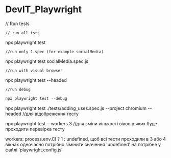 # DevIT_Playwright


// Run tests

    // run all tsts
npx playwright test 

    //run only 1 spec (for example socialMedia) 
npx playwright test socialMedia.spec.js

    //run with visual browser
npx playwright test --headed

    //run debug
```javascript
npx playwright test --debug
```


npx playwright test ./tests/adding_uses.spec.js --project chromium --headed //для відобреження тесту

npx playwright test --workers 3 //для зміни кількості вікон в яких буде проходити перевірка тесту

workers: process.env.CI ? 1 : undefined, щоб всі тести проходили в 3 або 4 вікнах одночасно потрібно зімінити значення 'undefined' на потрібне у файлі 'playwright.config.js'

